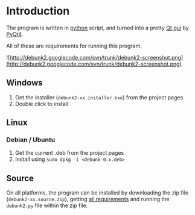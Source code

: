 # Introduction #

The program is written in [python](http://python.org/) script, and turned into a pretty [Qt gui](http://www.trolltech.com/qt) by [PyQt4](http://www.riverbankcomputing.co.uk/pyqt).

All of these are requirements for running this program.

![http://debunk2.googlecode.com/svn/trunk/debunk2-screenshot.png](http://debunk2.googlecode.com/svn/trunk/debunk2-screenshot.png)

## Windows ##

  1. Get the installer (`debunk2-xx.installer.exe`) from the project pages
  1. Double click to install

## Linux ##

### Debian / Ubuntu ###

  1. Get the current .deb from the project pages
  1. Install using `sudo dpkg -i <debunk-0.x.deb>`


## Source ##

On all platforms, the program can be installed by downloading the zip file (`debunk2-xx.source.zip`), getting [all requirements](HackingDebunk2.md) and running the `debunk2.py` file within the zip file.